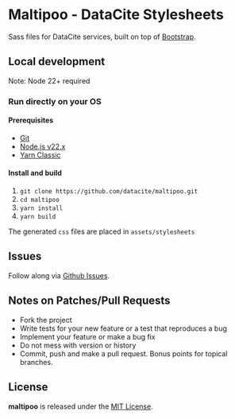 # Maltipoo - DataCite Stylesheets

Sass files for DataCite services, built on top of [Bootstrap](https://getbootstrap.com/).

## Local development

Note: Node 22+  required

### Run directly on your OS
#### Prerequisites
- [Git](https://git-scm.com/book/en/v2/Getting-Started-Installing-Git)
- [Node.js v22.x](https://nodejs.org/en/)
- [Yarn Classic](https://classic.yarnpkg.com/)

#### Install and build
1. `git clone https://github.com/datacite/maltipoo.git`
2. `cd maltipoo`
3. `yarn install`
4. `yarn build`

The generated `css` files are placed in `assets/stylesheets`

## Issues

Follow along via [Github Issues](https://github.com/datacite/maltipoo/issues).

## Notes on Patches/Pull Requests

* Fork the project
* Write tests for your new feature or a test that reproduces a bug
* Implement your feature or make a bug fix
* Do not mess with version or history
* Commit, push and make a pull request. Bonus points for topical branches.

## License
**maltipoo** is released under the [MIT License](https://github.com/datacite/maltipoo/blob/main/LICENSE).
